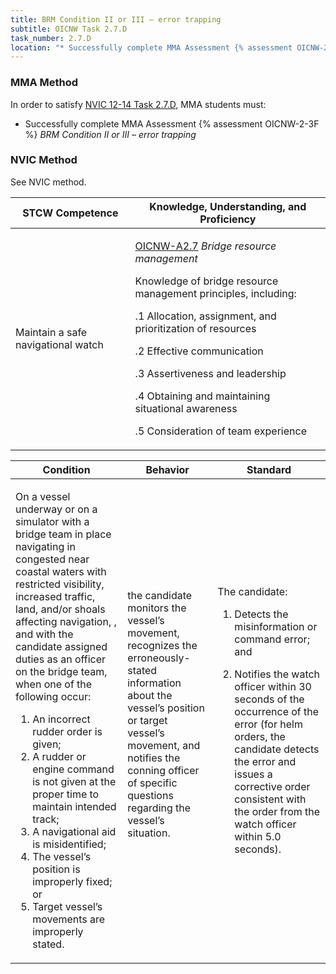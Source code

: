 ```yaml
---
title: BRM Condition II or III – error trapping
subtitle: OICNW Task 2.7.D 
task_number: 2.7.D
location: "* Successfully complete MMA Assessment {% assessment OICNW-2-3F %} *BRM Condition II or III – error trapping*" 
---
```



### MMA Method

In order to satisfy  [NVIC 12-14  Task  2.7.D]({{site.baseurl}}/assets/images/nvic-12-14.pdf), MMA students must:

* Successfully complete MMA Assessment {% assessment OICNW-2-3F %} *BRM Condition II or III – error trapping*


### NVIC Method

<a onclick="togglevisibility('nvic_methods')" >See NVIC method.</a>

<div id='nvic_methods' class='hide'>

<table>
<thead>
<tr>
<th class='forty'> STCW Competence </th>
<th class='sixty'> Knowledge, Understanding, and Proficiency </th>
</tr>
</thead>




<tbody>
<tr><td markdown='1'>

Maintain a safe navigational watch

</td><td markdown='1'>

[OICNW-A2.7](../../tables/21.html#OICNW-A2.7) *Bridge resource management* 

Knowledge of bridge resource management principles, including: 

.1  Allocation, assignment, and prioritization of resources 

.2  Effective communication 

.3  Assertiveness and leadership 

.4  Obtaining and maintaining situational awareness

.5 Consideration of team experience

</td></tr>


</tbody>
</table>


<table>
<thead>
<tr><th class='twenty'>  Condition </th><th class='twenty'> Behavior </th><th  class='sixty'>Standard </th></tr>
</thead>
<tbody >



<tr><td markdown='1'>

On a vessel underway or on a simulator with a bridge team in place navigating in congested near coastal waters with restricted visibility,  increased traffic, land, and/or shoals affecting navigation, , and with the candidate assigned duties as an officer on the bridge team, when one of the following occur: 

1. An incorrect rudder order is given; 
2. A rudder or engine command is not given at the proper time to maintain intended track; 
3. A navigational aid is misidentified; 
4. The vessel’s position is improperly fixed; or 
5. Target vessel’s movements are improperly stated.

</td><td markdown='1'>

the candidate monitors the vessel’s movement, recognizes the erroneously-stated information about the vessel’s position or target vessel’s movement, and notifies the conning officer of specific questions regarding the vessel’s situation.

<br>

<div class="tooltip">
<span class="tooltiptext">
</span>
</div>


</td><td markdown='1'>

The candidate:

1. Detects the misinformation or command error; and

2. Notifies the watch officer within 30 seconds of the occurrence of the error (for helm orders, the candidate detects the error and issues a corrective order consistent with the order from the watch officer within 5.0 seconds).

</td></tr>
</tbody>
</table>
</div>
